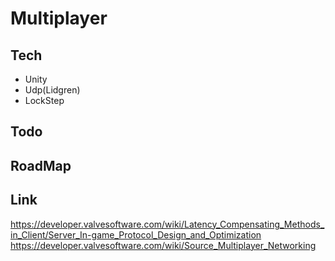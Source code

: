 # Multiplayer

## Tech
* Unity
* Udp(Lidgren)
* LockStep

## Todo

## RoadMap

## Link
https://developer.valvesoftware.com/wiki/Latency_Compensating_Methods_in_Client/Server_In-game_Protocol_Design_and_Optimization
https://developer.valvesoftware.com/wiki/Source_Multiplayer_Networking